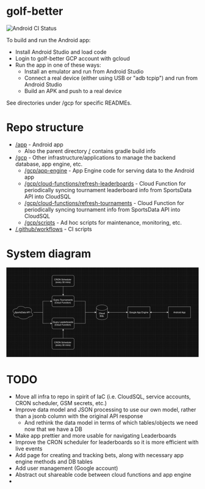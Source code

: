 # golf-better
![Android CI Status](https://github.com/cfredericks/golf-better/actions/workflows/android.yml/badge.svg)

To build and run the Android app:
- Install Android Studio and load code
- Login to golf-better GCP account with gcloud
- Run the app in one of these ways:
  - Install an emulator and run from Android Studio
  - Connect a real device (either using USB or "adb tcpip") and run from Android Studio
  - Build an APK and push to a real device

See directories under /gcp for specific READMEs.

# Repo structure

- [/app](/app) - Android app
  - Also the parent directory [/](/) contains gradle build info
- [/gcp](/gcp) - Other infrastructure/applications to manage the backend database, app engine, etc.
  - [/gcp/app-engine](/gcp/app-engine) - App Engine code for serving data to the Android app
  - [/gcp/cloud-functions/refresh-leaderboards](/gcp/cloud-functions/refresh-leaderboards) - Cloud Function for periodically syncing tournament leaderboard info from SportsData API into CloudSQL
  - [/gcp/cloud-functions/refresh-tournaments](/gcp/cloud-functions/refresh-tournaments) - Cloud Function for periodically syncing tournament info from SportsData API into CloudSQL
  - [/gcp/scripts](/gcp/scripts) - Ad hoc scripts for maintenance, monitoring, etc.
- [/.github/workflows](/.github/workflows) - CI scripts

# System diagram

![System Diagram](system-diagram.png)

# TODO

- Move all infra to repo in spirit of IaC (i.e. CloudSQL, service accounts, CRON scheduler, GSM secrets, etc.)
- Improve data model and JSON processing to use our own model, rather than a jsonb column with the original API response
  - And rethink the data model in terms of which tables/objects we need now that we have a DB
- Make app prettier and more usable for navigating Leaderboards
- Improve the CRON scheduler for leaderboards so it is more efficient with live events
- Add page for creating and tracking bets, along with necessary app engine methods and DB tables
- Add user management (Google account)
- Abstract out shareable code between cloud functions and app engine
- 